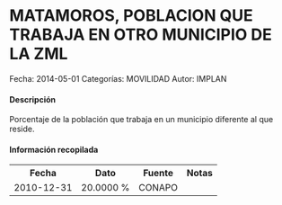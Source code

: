 MATAMOROS, POBLACION QUE TRABAJA EN OTRO MUNICIPIO DE LA ZML
=====

Fecha: 2014-05-01
Categorías: MOVILIDAD
Autor: IMPLAN

#### Descripción

Porcentaje de la población que trabaja en un municipio diferente al que reside.

#### Información recopilada

<table class="table table-hover table-bordered">
  <tr><th>Fecha</th><th>Dato</th><th>Fuente</th><th>Notas</th></tr>
  <tr><td>2010-12-31</td><td>20.0000 %</td><td>CONAPO</td><td></td></tr>
</table>
